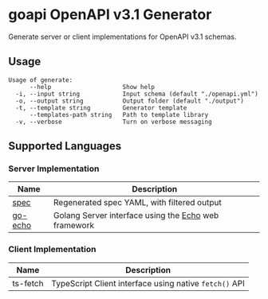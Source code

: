 # goapi OpenAPI v3.1 Generator

Generate server or client implementations for OpenAPI v3.1 schemas.

## Usage

```
Usage of generate:
      --help                    Show help
  -i, --input string            Input schema (default "./openapi.yml")
  -o, --output string           Output folder (default "./output")
  -t, --template string         Generator template
      --templates-path string   Path to template library
  -v, --verbose                 Turn on verbose messaging
```

## Supported Languages

### Server Implementation

| Name                                            | Description                                                                        |
| ----------------------------------------------- | ---------------------------------------------------------------------------------- |
| [spec](./templates/server/spec/README.md)       | Regenerated spec YAML, with filtered output                                        |
| [go-echo](./templates/server/go-echo/README.md) | Golang Server interface using the [Echo](https://echo.labstack.com/) web framework |

### Client Implementation

| Name     | Description                                            |
| -------- | ------------------------------------------------------ |
| ts-fetch | TypeScript Client interface using native `fetch()` API |
